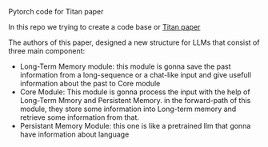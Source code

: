 Pytorch code for Titan paper

In this repo we trying to create a code base or [Titan paper](https://arxiv.org/abs/2501.00663v1)

The authors of this paper, designed a new structure for LLMs that consist of three main component:
  - Long-Term Memory module: this module is gonna save the past information from a long-sequence or a chat-like input and give usefull information about the past to Core module
  - Core Module: This module is gonna process the input with the help of Long-Term Mmory and Persistent Memory. in the forward-path of this module, they store some information into Long-term memory and retrieve some information from that. 
  - Persistant Memory Module: this one is like a pretrained llm that gonna have information about language
